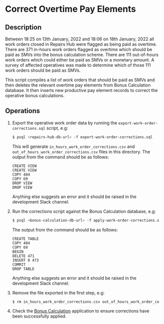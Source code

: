 # Correct Overtime Pay Elements

## Description

Between 18:25 on 13th January, 2022 and 18:06 on 18th January, 2022 all work orders closed in Repairs Hub were flagged as being paid as overtime. There are 371 in-hours work orders flagged as overtime which should be paid as SMVs into the bonus calculation scheme. There are 111 out-of-hours work orders which could either be paid as SMVs or a monetary amount. A survey of affected operatives was made to determine which of those 111 work orders should be paid as SMVs.

This script compiles a list of work orders that should be paid as SMVs and then deletes the relevant overtime pay elements from Bonus Calculation database. It then inserts new productive pay element records to correct the operative bonus calculations.

## Operations

1.  Export the operative work order data by running the `export-work-order-corrections.sql` script, e.g:

    ``` sh
    $ psql <repairs-hub-db-url> -f export-work-order-corrections.sql
    ```

    This will generate `in_hours_work_order_corrections.csv` and `out_of_hours_work_order_corrections.csv` files in this directory. The output from the command should be as follows:

    ```
    CREATE VIEW
    CREATE VIEW
    COPY 404
    COPY 69
    DROP VIEW
    DROP VIEW
    ```

    Anything else suggests an error and it should be raised in the development Slack channel.

2.  Run the corrections script against the Bonus Calculation database, e.g:

    ``` sh
    $ psql <bonus-calculation-db-url> -f apply-work-order-corrections.sql
    ```

    The output from the command should be as follows:

    ```
    CREATE TABLE
    COPY 404
    COPY 69
    BEGIN
    DELETE 471
    INSERT 0 473
    COMMIT
    DROP TABLE
    ```

    Anything else suggests an error and it should be raised in the development Slack channel.

3.  Remove the file exported in the first step, e.g:

    ``` sh
    $ rm in_hours_work_order_corrections.csv out_of_hours_work_order_corrections.csv
    ```

4.  Check the [Bonus Calculation][1] application to ensure corrections have been successfully applied.

[1]: https://dlo-bonus-scheme.hackney.gov.uk/manage/weeks
